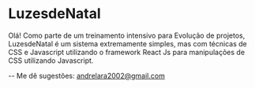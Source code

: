 # LuzesdeNatal

Olá! Como parte de um treinamento intensivo para Evolução de projetos, LuzesdeNatal é um sistema extremamente simples, mas com técnicas de CSS e Javascript utilizando o framework React Js para manipulações de CSS utilizando Javascript.

-- Me dê sugestões: andrelara2002@gmail.com

